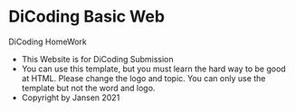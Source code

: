 # DiCoding Basic Web
 DiCoding HomeWork
- This Website is for DiCoding Submission
- You can use this template, but you must learn the hard way to be good at HTML. Please change the logo and topic. You can only use the template but not the word and logo.
- Copyright by Jansen 2021

